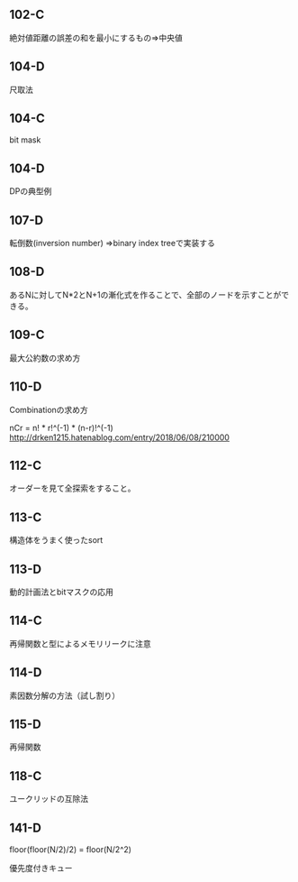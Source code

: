 ## 102-C
絶対値距離の誤差の和を最小にするもの=>中央値

## 104-D
尺取法

## 104-C
bit mask

## 104-D
DPの典型例

## 107-D
転倒数(inversion number)
=>binary index treeで実装する 

## 108-D
あるNに対してN*2とN+1の漸化式を作ることで、全部のノードを示すことができる。

## 109-C
最大公約数の求め方

## 110-D
Combinationの求め方

nCr = n! * r!^(-1) * (n-r)!^(-1) http://drken1215.hatenablog.com/entry/2018/06/08/210000

## 112-C
オーダーを見て全探索をすること。

## 113-C
構造体をうまく使ったsort

## 113-D
動的計画法とbitマスクの応用

## 114-C
再帰関数と型によるメモリリークに注意

## 114-D
素因数分解の方法（試し割り）

## 115-D
再帰関数

## 118-C
ユークリッドの互除法

## 141-D
floor(floor(N/2)/2) = floor(N/2^2)

優先度付きキュー

